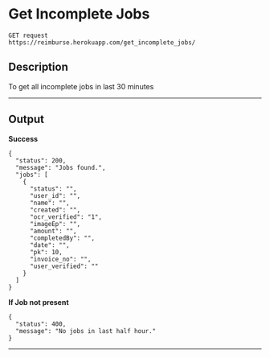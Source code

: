 # Get Incomplete Jobs

    GET request
    https://reimburse.herokuapp.com/get_incomplete_jobs/

## Description
To get all incomplete jobs in last 30 minutes

***

## Output

**Success**
```
{
  "status": 200,
  "message": "Jobs found.",
  "jobs": [
    {
      "status": "",
      "user_id": "",
      "name": "",
      "created": "",
      "ocr_verified": "1",
      "imageEp": "",
      "amount": "",
      "completedBy": "",
      "date": "",
      "pk": 10,
      "invoice_no": "",
      "user_verified": ""
    }
  ]
}
```
**If Job not present**
```
{
  "status": 400,
  "message": "No jobs in last half hour."
}
```
***
